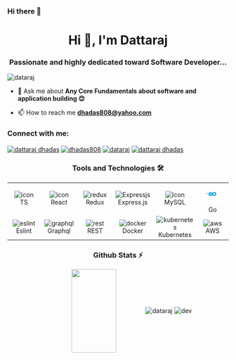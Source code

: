 ### Hi there 👋

<!--
**DataRaj/DataRaj** is a ✨ _special_ ✨ repository because its `README.md` (this file) appears on your GitHub profile.

Here are some ideas to get you started:

- 🔭 I’m currently working on ...
- 🌱 I’m currently learning ...
- 👯 I’m looking to collaborate on ...
- 🤔 I’m looking for help with ...
- 💬 Ask me about ...
- 📫 How to reach me: ...
- 😄 Pronouns: ...
- ⚡ Fun fact: ...
-->
<h1 align="center">Hi 👋, I'm Dattaraj</h1>
<h3 align="center">Passionate and highly dedicated toward Software Developer...</h3>
<!-- <img src="https://wallpapercave.com/wp/wp8862099.jpg" width="600" /> -->
<p align="left"> <img src="https://komarev.com/ghpvc/?username=dataraj&label=Profile%20views&color=0e75b6&style=flat" alt="dataraj" /> </p>

<!-- <p align="left"> <a href="https://github.com/ryo-ma/github-profile-trophy"><img src="https://github-profile-trophy.vercel.app/?username=dataraj" alt="dataraj" /></a> </p> -->

- 💬 Ask me about **Any Core Fundamentals about software and application building 😊**

- 📫 How to reach me **dhadas808@yahoo.com**

<h3 align="left">Connect with me:</h3>
<p align="left">
<a href="https://linkedin.com/in/dattaraj dhadas" target="blank"><img align="center" src="https://raw.githubusercontent.com/rahuldkjain/github-profile-readme-generator/master/src/images/icons/Social/linked-in-alt.svg" alt="dattaraj dhadas" height="30" width="40" /></a>
<a href="https://www.codechef.com/users/dhadas808" target="blank"><img align="center" src="https://cdn.jsdelivr.net/npm/simple-icons@3.1.0/icons/codechef.svg" alt="dhadas808" height="30" width="40" /></a>
<a href="https://www.leetcode.com/dataraj" target="blank"><img align="center" src="https://raw.githubusercontent.com/rahuldkjain/github-profile-readme-generator/master/src/images/icons/Social/leet-code.svg" alt="dataraj" height="30" width="40" /></a>
<a href="https://auth.geeksforgeeks.org/user/dattaraj dhadas" target="blank"><img align="center" src="https://raw.githubusercontent.com/rahuldkjain/github-profile-readme-generator/master/src/images/icons/Social/geeks-for-geeks.svg" alt="dattaraj dhadas" height="30" width="40" /></a>
</p>
<h3 align="center"> Tools and Technologies 🛠 </h3>

<table align="center">
  <tr>
    <td align="center" width="96">
        <img src="https://techstack-generator.vercel.app/ts-icon.svg" alt="icon" width="65" height="65" /><br>TS
    </td>
    <td align="center" width="96">
        <img src="https://techstack-generator.vercel.app/react-icon.svg" alt="icon" width="65" height="65" /><br>React
    </td>
    <td align="center" width="96">
        <img src="https://techstack-generator.vercel.app/redux-icon.svg" width="48" height="48" alt="redux" /><br>Redux
    </td>
    <td align="center" width="96">
        <img src="https://skillicons.dev/icons?i=expressjs" width="48" height="48" alt="Expressjs" /><br>Express.js
    </td>
    <td align="center" width="96">
        <img src="https://techstack-generator.vercel.app/mysql-icon.svg" alt="icon" width="65" height="65" /><br>MySQL
    </td>
    <td align="center" width="96">
        <img src="./go.gif" width="48" height="48" alt="Go" /><br>Go
    </td>
  </tr>
    <td align="center" width="96">
        <img src="https://techstack-generator.vercel.app/eslint-icon.svg" alt="eslint" width="65" height="65" /><br>Eslint
    </td>
    <td align="center" width="96">
        <img src="https://techstack-generator.vercel.app/graphql-icon.svg" alt="graphql" width="65" height="65" /><br>Graphql
    </td>
    <td align="center" width="96">
        <img src="https://techstack-generator.vercel.app/rest-icon.svg" alt="rest" width="65" height="65" /><br>REST
    </td>
    <td align="center" width="96">
        <img src="https://techstack-generator.vercel.app/docker-icon.svg" alt="docker" width="65" height="65" /><br>Docker
    </td>
    <td align="center" width="96">
        <img src="https://techstack-generator.vercel.app/kubernetes-icon.svg" alt="kubernetes" width="65" height="65" /><br>Kubernetes
    </td>
    <td align="center" width="96">
        <img src="https://techstack-generator.vercel.app/aws-icon.svg" alt="aws" width="65" height="65" /><br>AWS
    </td>
  <tr>
  </tr>
</table>

<h3 align="center">Github Stats ⚡</h3>
<p align=center>
  <div align=center>
      <img align="center" width="45%" height="190" src="https://github-readme-stats.vercel.app/api/top-langs/?username=dataraj&theme=react&layout=compact&langs_count=6&hide_title=true"/>
      <img align="center" width="45%" height="200" src="https://github-readme-stats.vercel.app/api?username=dataraj&theme=react&show_icons=true&locale=en" alt="dataraj" />
      <img align="center" width="45%" height="200" src="https://github-readme-streak-stats.herokuapp.com/?user=dataraj&theme=react&border=61dafb&hide_border=true" alt="dev"/>
  </div>
  <div align="center">
     
  </div> 
</p>
